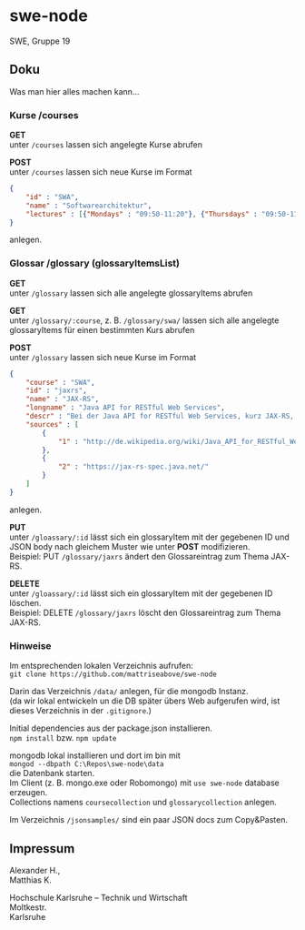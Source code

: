 # swe-node
SWE, Gruppe 19


## Doku

Was man hier alles machen kann...


### Kurse /courses

__GET__  
unter `/courses` lassen sich angelegte Kurse abrufen  

__POST__  
unter `/courses` lassen sich neue Kurse im Format

``` json
{
    "id" : "SWA",
    "name" : "Softwarearchitektur",
    "lectures" : [{"Mondays" : "09:50-11:20"}, {"Thursdays" : "09:50-11:20"}]
}
```

anlegen.  


### Glossar /glossary (glossaryItemsList)

__GET__  
unter `/glossary` lassen sich alle angelegte glossaryItems abrufen  

__GET__  
unter `/glossary/:course`, z. B. `/glossary/swa/` lassen sich alle angelegte glossaryItems für einen bestimmten Kurs abrufen  

__POST__  
unter `/glossary` lassen sich neue Kurse im Format

``` json
{
    "course" : "SWA",
    "id" : "jaxrs",
    "name" : "JAX-RS",
    "longname" : "Java API for RESTful Web Services",
    "descr" : "Bei der Java API for RESTful Web Services, kurz JAX-RS, handelt es sich um ...",
    "sources" : [ 
        {
            "1" : "http://de.wikipedia.org/wiki/Java_API_for_RESTful_Web_Services"
        },
        {
            "2" : "https://jax-rs-spec.java.net/"
        }
    ]
}
```

anlegen.  

__PUT__  
unter `/gloassary/:id` lässt sich ein glossaryItem mit der gegebenen ID und JSON body nach gleichem Muster wie unter **POST** modifizieren.  
Beispiel: PUT `/glossary/jaxrs` ändert den Glossareintrag zum Thema JAX-RS.  


__DELETE__  
unter `/gloassary/:id` lässt sich ein glossaryItem mit der gegebenen ID löschen.  
Beispiel: DELETE `/glossary/jaxrs` löscht den Glossareintrag zum Thema JAX-RS.  


### Hinweise

Im entsprechenden lokalen Verzeichnis aufrufen:  
`git clone https://github.com/mattriseabove/swe-node`  

Darin das Verzeichnis `/data/` anlegen, für die mongodb Instanz.  
(da wir lokal entwickeln un die DB später übers Web aufgerufen wird, ist dieses Verzeichnis in der `.gitignore`.)  

Initial dependencies aus der package.json installieren.  
`npm install` bzw. `npm update`

mongodb lokal installieren und dort im bin mit  
`mongod --dbpath C:\Repos\swe-node\data`  
die Datenbank starten.  
Im Client (z. B. mongo.exe oder Robomongo) mit `use swe-node` database erzeugen.  
Collections namens `coursecollection` und `glossarycollection` anlegen.  

Im Verzeichnis `/jsonsamples/` sind ein paar JSON docs zum Copy&Pasten.  


## Impressum

Alexander H.,  
Matthias K.

Hochschule Karlsruhe – Technik und Wirtschaft  
Moltkestr.  
Karlsruhe 